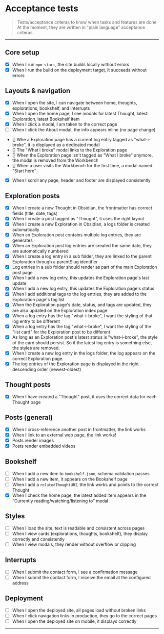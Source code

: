 # Acceptance tests

> Tests/acceptance criteras to know when tasks and features are done
> At the moment, they are written in "plain language" acceptance criteras.

---

## Core setup

- [x] When I run `npm start`, the site builds locally without errors
- [x] When I run the build on the deployment target, it succeeds without errors

## Layouts & navigation

- [x] When I open the site, I can navigate between home, thoughts, explorations, bookshelf, and interrupts
- [X] When I open the home page, I see modals for latest Thought, latest Exploration, latest Bookshelf item
- [X] When I click a modal, I am taken to the correct page
- [ ] When I click the About modal, the info appears inline (no page change)
- [] Whe a Exploration page has a current log entry tagged as "what-i-broke", it is displayed as a dedicated modal
- [] The "What I broke" modal links to the Exploration page
- [] When the Exploration page isn't tagged as "What I broke" anymore, the modal is removed from the Workbench
- [] When a user visits the Workbench for the first time, a modal named "Start here"
- [x] When I scroll any page, header and footer are displayed consistently

## Exploration posts

- [x] When I create a new Thought in Obsidian, the frontmatter has correct fields (title, date, tags)
- [x] When I create a post tagged as "Thought", it uses the right layout
- [x] When I create a new Exploration in Obsidian, a logs folder is created automatically
- [x] When an Exploration post contains multiple log entries, they are generates
- [x] When an Exploration post log entries are created the same date, they are automatically numbered
- [x] When I create a log entry in a sub folder, they are linked to the parent Exploration through a parentSlug identifier
- [x] Log entries in a sub folder should render as part of the main Exploration post page
- [x] When I add a new log entry, this updates the Exploration page's last update
- [x] When I add a new log entry, this updates the Exploration page's status
- [x] When I add additional tags to the log entries, they are added to the Exploration page's tag list
- [x] When the Exploration page's date, status, and tags are updated, they are also updated on the Exploration index page
- [x] When a log entry has the tag "what-i-broke", I want the styling of that log entry to be different
- [x] When a log entry has the tag "what-i-broke", I want the styling of the "list card" for the Exploration post to be different
- [x] As long as an Exploration post's latest status is "what-i-broke", the style of the card should persist. So if the latest log entry is something else, the styles are removed.
- [x] When I create a new log entry in the logs folder, the log appears on the correct Exploration page.
- [x] The log entries of the Exploration page is displayed in the right descending order (newest-oldest)

## Thought posts

- [x] When I have created a "Thought" post, it uses the correct data for each Thought page

## Posts (general)

- [x] When I cross-reference another post in frontmatter, the link works
- [x] When I link to an external web page, the link works!
- [x] Posts render images
- [x] Posts render embedded videos

## Bookshelf

- [ ] When I add a new item to `bookshelf.json`, schema validation passes
- [ ] When I add a new item, it appears on the Bookshelf page
- [ ] When I add a `relatedThoughtURI`, the link works and points to the correct Thought
- [X] When I check the home page, the latest added item appears in the “Currently reading/watching/listening to” modal

## Styles

- [ ] When I load the site, text is readable and consistent across pages
- [ ] When I view cards (explorations, thoughts, bookshelf), they display correctly and consistently
- [ ] When I view modals, they render without overflow or clipping

## Interrupts

- [ ] When I submit the contact form, I see a confirmation message
- [ ] When I submit the contact form, I receive the email at the configured address

## Deployment

- [ ] When I open the deployed site, all pages load without broken links
- [ ] When I click navigation links in production, they go to the correct pages
- [ ] When I open the deployed site on mobile, it displays correctly

---
